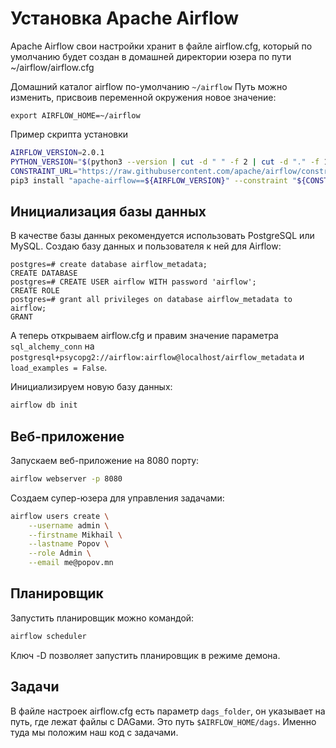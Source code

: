 # Установка Apache Airflow

Apache Airflow свои настройки хранит в файле airflow.cfg, который по умолчанию будет создан в домашней директории юзера по пути ~/airflow/airflow.cfg

Домашний каталог airflow по-умолчанию `~/airflow`
Путь можно изменить, присвоив переменной окружения новое значение:

`export AIRFLOW_HOME=~/airflow`

Пример скрипта установки

```sh
AIRFLOW_VERSION=2.0.1
PYTHON_VERSION="$(python3 --version | cut -d " " -f 2 | cut -d "." -f 1-2)"
CONSTRAINT_URL="https://raw.githubusercontent.com/apache/airflow/constraints-${AIRFLOW_VERSION}/constraints-${PYTHON_VERSION}.txt"
pip3 install "apache-airflow==${AIRFLOW_VERSION}" --constraint "${CONSTRAINT_URL}"
```
## Инициализация базы данных

В качестве базы данных рекомендуется использовать PostgreSQL или MySQL.
Создаю базу данных и пользователя к ней для Airflow:

```postgresql
postgres=# create database airflow_metadata;
CREATE DATABASE
postgres=# CREATE USER airflow WITH password 'airflow';
CREATE ROLE
postgres=# grant all privileges on database airflow_metadata to airflow;
GRANT
```

А теперь открываем airflow.cfg и правим значение параметра `sql_alchemy_conn` на `postgresql+psycopg2://airflow:airflow@localhost/airflow_metadata` и `load_examples = False`.

Инициализируем новую базу данных:

```bash
airflow db init
```
## Веб-приложение

Запускаем веб-приложение на 8080 порту:

```bash
airflow webserver -p 8080
```
Создаем супер-юзера для управления задачами:

```bash
airflow users create \
    --username admin \
    --firstname Mikhail \
    --lastname Popov \
    --role Admin \
    --email me@popov.mn
```
## Планировщик

Запустить планировщик можно командой:

```bash
airflow scheduler
```
Ключ -D позволяет запустить  планировщик в режиме демона.

## Задачи

В файле настроек airflow.cfg есть параметр `dags_folder`, он указывает на путь, где лежат файлы с DAGами. Это путь `$AIRFLOW_HOME/dags`. Именно туда мы положим наш код с задачами.
